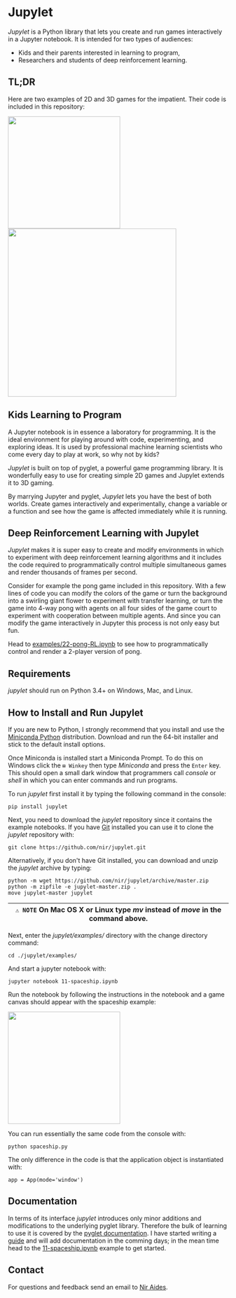 # Jupylet

*Jupylet* is a Python library that lets you create and run games interactively
in a Jupyter notebook. It is intended for two types of audiences:

* Kids and their parents interested in learning to program,
* Researchers and students of deep reinforcement learning.

## TL;DR

Here are two examples of 2D and 3D games for the impatient. Their code is included in this repository:

<p float="left">
    <img src="https://raw.githubusercontent.com/nir/jupylet/master/docs/images/spaceship.gif" width="256" />
    <img src="https://raw.githubusercontent.com/nir/jupylet/master/docs/images/spaceship-3d.jpg" width="384" />
</p>

## Kids Learning to Program

A Jupyter notebook is in essence a laboratory for programming. It is the ideal
environment for playing around with code, experimenting, and exploring ideas.
It is used by professional machine learning scientists who come every day to
play at work, so why not by kids?

*Jupylet* is built on top of pyglet, a powerful game programming library. It is
wonderfully easy to use for creating simple 2D games and Jupylet extends it to 
3D gaming.

By marrying Jupyter and pyglet, *Jupylet* lets you have the best of both
worlds. Create games interactively and experimentally, change a variable or a
function and see how the game is affected immediately while it is running.

## Deep Reinforcement Learning with Jupylet

*Jupylet* makes it is super easy to create and modify environments in which to
experiment with deep reinforcement learning algorithms and it includes the code
required to programmatically control multiple simultaneous games and render
thousands of frames per second.

Consider for example the pong game included in this repository. With a few
lines of code you can modify the colors of the game or turn the background into
a swirling giant flower to experiment with transfer learning, or turn the game
into 4-way pong with agents on all four sides of the game court to experiment
with cooperation between multiple agents. And since you can modify the game
interactively in Jupyter this process is not only easy but fun.  

Head to [examples/22-pong-RL.ipynb](https://github.com/nir/jupylet/blob/master/examples/22-pong-RL.ipynb) to see how to programmatically control and render a 2-player version of pong.

## Requirements

_jupylet_ should run on Python 3.4+ on Windows, Mac, and Linux.

## How to Install and Run Jupylet

If you are new to Python, I strongly recommend that you install and use the
[Miniconda Python](https://docs.conda.io/en/latest/miniconda.html)
distribution. Download and run the 64-bit installer and stick to the default
install options.

Once Miniconda is installed start a Miniconda Prompt. To do this on Windows
click the `⊞ Winkey` then type *Miniconda* and press the
`Enter` key. This should open a small dark window that programmers
call *console* or *shell* in which you can enter commands and run programs.

To run *jupylet* first install it by typing the following command in the
console:

    pip install jupylet

Next, you need to download the *jupylet* repository since it contains the
example notebooks. If you have [Git](https://git-scm.com/) installed you
can use it to clone the *jupylet* repository with:

    git clone https://github.com/nir/jupylet.git

Alternatively, if you don't have Git installed, you can download and unzip
the *jupylet* archive by typing:

    python -m wget https://github.com/nir/jupylet/archive/master.zip
    python -m zipfile -e jupylet-master.zip .
    move jupylet-master jupylet

| `⚠️ NOTE` On Mac OS X or Linux type *mv* instead of *move* in the command above. |
| --- |

Next, enter the *jupylet/examples/* directory with the change directory
command:

    cd ./jupylet/examples/

And start a jupyter notebook with:

    jupyter notebook 11-spaceship.ipynb

Run the notebook by following the instructions in the notebook and a game
canvas should appear with the spaceship example:

<img src="https://raw.githubusercontent.com/nir/jupylet/master/docs/images/spaceship.gif" width="256" height="256" />

You can run essentially the same code from the console with:

    python spaceship.py

The only difference in the code is that the application object is instantiated with:

    app = App(mode='window')

## Documentation

In terms of its interface _jupylet_ introduces only minor additions and modifications to the underlying pyglet library. Therefore the bulk of learning to use it is covered by the [pyglet documentation](https://pyglet.readthedocs.io/en/stable/). I have started writing a [guide](https://jupylet.readthedocs.io/en/latest/) and will add documentation in the comming days; in the mean time head to the [11-spaceship.ipynb](https://github.com/nir/jupylet/blob/master/examples/11-spaceship.ipynb) example to get started. 

## Contact

For questions and feedback send an email to [Nir Aides](mailto:nir@winpdb.org).
